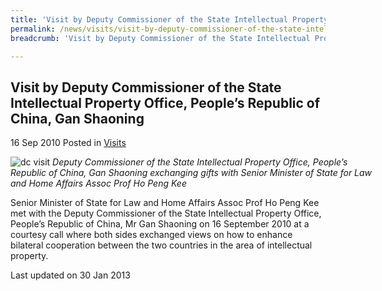```yaml
---
title: 'Visit by Deputy Commissioner of the State Intellectual Property Office, People’s Republic of China, Gan Shaoning'
permalink: /news/visits/visit-by-deputy-commissioner-of-the-state-intellectual-property-office-people-s-republic-of-china/
breadcrumb: 'Visit by Deputy Commissioner of the State Intellectual Property Office, People’s Republic of China, Gan Shaoning'

---
```



<style>
.image {width: 600px;}
.image img {max-width: 100%;}
</style>

Visit by Deputy Commissioner of the State Intellectual Property Office, People’s Republic of China, Gan Shaoning
---

16 Sep 2010 Posted in [Visits](/news/visits/)

<div class="image">
  <img src="/images/imgp0373-cropped-.jpg" alt="dc visit" title="dc visit">
  <i>Deputy Commissioner of the State Intellectual Property Office, People’s Republic of China, Gan Shaoning exchanging gifts with Senior Minister of State for Law and Home Affairs Assoc Prof Ho Peng Kee</i>
</div>

Senior Minister of State for Law and Home Affairs Assoc Prof Ho Peng Kee met with the Deputy Commissioner of the State Intellectual Property Office, People’s Republic of China, Mr Gan Shaoning on 16 September 2010 at a courtesy call where both sides exchanged views on how to enhance bilateral cooperation between the two countries in the area of intellectual property.

<p class="right-side-updated">Last updated on 30 Jan 2013</p>
